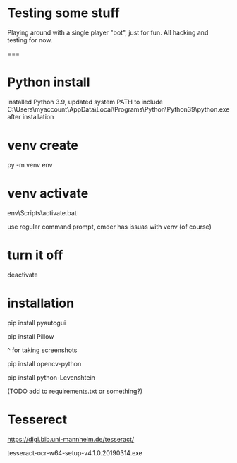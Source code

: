 # Testing some stuff

Playing around with a single player "bot", just for fun. All hacking and testing for now.


===

# Python install

installed Python 3.9, updated system PATH to include C:\Users\myaccount\AppData\Local\Programs\Python\Python39\python.exe after installation

# venv create

py -m venv env

# venv activate

env\Scripts\activate.bat

use regular command prompt, cmder has issuas with venv (of course)

# turn it off

deactivate

# installation

pip install pyautogui

pip install Pillow

^ for taking screenshots

pip install opencv-python

pip install python-Levenshtein

(TODO add to requirements.txt or something?)

# Tesserect

https://digi.bib.uni-mannheim.de/tesseract/

tesseract-ocr-w64-setup-v4.1.0.20190314.exe
